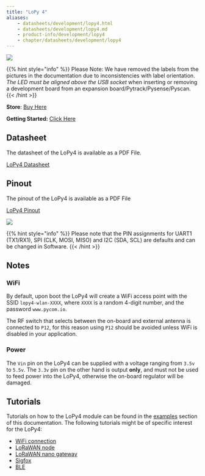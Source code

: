 ```yaml
---
title: "LoPy 4"
aliases:
    - datasheets/development/lopy4.html
    - datasheets/development/lopy4.md
    - product-info/development/lopy4
    - chapter/datasheets/development/lopy4
---
```


![](/gitbook/assets/assets-lil0igdl11z7jos_jpx-lkn7scqkkkb6tqb3uyo-lkn85npgnazxzxyv-nu-lopy4-1.png)


{{% hint style="info" %}}
 Please Note: We have removed the labels from the pictures in the documentation due to inconsistencies with label orientation.  *The LED must be aligned above the USB socket* when inserting or removing a development board from an expansion board/Pytrack/Pysense/Pyscan.
{{< /hint >}}


**Store**: [Buy Here](https://pycom.io/product/lopy4/)

**Getting Started:** [Click Here](/gettingstarted/connection/lopy4)

## Datasheet

The datasheet of the LoPy4 is available as a PDF File.

<a href="/gitbook/assets/specsheets/Pycom_002_Specsheets_LoPy4_v2.pdf" target="_blank"> LoPy4 Datasheet </a>

## Pinout

The pinout of the LoPy4 is available as a PDF File

<a href="/gitbook/assets/lopy4-pinout.pdf" target="_blank"> LoPy4 Pinout </a>

![](/gitbook/assets/lopy4-pinout.png)

{{% hint style="info" %}}
Please note that the PIN assignments for UART1 (TX1/RX1), SPI (CLK, MOSI, MISO) and I2C (SDA, SCL) are defaults and can be changed in Software.
{{< /hint >}}

## Notes

### WiFi

By default, upon boot the LoPy4 will create a WiFi access point with the SSID `lopy4-wlan-XXXX`, where `XXXX` is a random 4-digit number, and the password `www.pycom.io`.

The RF switch that selects between the on-board and external antenna is connected to `P12`, for this reason using `P12` should be avoided unless WiFi is disabled in your application.

### Power

The `Vin` pin on the LoPy4 can be supplied with a voltage ranging from `3.5v` to `5.5v`. The `3.3v` pin on the other hand is output **only**, and must not be used to feed power into the LoPy4, otherwise the on-board regulator will be damaged.

## Tutorials

Tutorials on how to the LoPy4 module can be found in the [examples](/tutorials/introduction) section of this documentation. The following tutorials might be of specific interest for the LoPy4:

* [WiFi connection](/tutorials/all/wlan)
* [LoRaWAN node](/tutorials/lora/lorawan-abp)
* [LoRaWAN nano gateway](/tutorials/lora/lorawan-nano-gateway)
* [Sigfox](/tutorials/sigfox)
* [BLE](/tutorials/all/ble)
